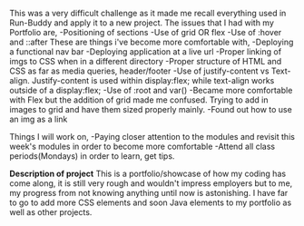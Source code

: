This was a very difficult challenge as it made me recall everything used in Run-Buddy and apply it to a new project.
	The issues that I had with my Portfolio are,
		-Positioning of sections
		-Use of grid OR flex
		-Use of :hover and ::after
	These are things i've become more comfortable with,
		-Deploying a functional nav bar
		-Deploying application at a live url
		-Proper linking of imgs to CSS when in a different directory
		-Proper structure of HTML and CSS as far as media queries, header/footer
		-Use of justify-content vs Text-align. Justify-content is used within display:flex; while text-align works outside of a display:flex;
		-Use of :root and var()
		-Became more comfortable with Flex but the addition of grid made me confused. Trying to add in images to grid and have them sized properly mainly.
		-Found out how to use an img as a link

Things I will work on,
	-Paying closer attention to the modules and revisit this week's modules in order to become more comfortable
	-Attend all class periods(Mondays) in order to learn, get tips.

**Description of project**
This is a portfolio/showcase of how my coding has come along, it is still very rough and wouldn't impress employers but to me, my progress from not knowing anything
until now is astonishing. I have far to go to add more CSS elements and soon Java elements to my portfolio as well as other projects.
